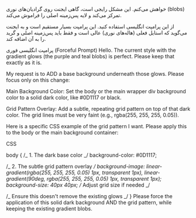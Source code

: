 خواهش می‌کنم. این مشکل رایجی است، گاهی ایجنت روی گرادیان‌های نوری (blobs) تمرکز می‌کند و لایه پس‌زمینه اصلی را فراموش می‌کند.

از این پرامپت انگلیسی استفاده کنید. این پرامپت بسیار مستقیم است و به ایجنت می‌گوید که استایل فعلی (هاله‌های نوری) عالی است و فقط باید پس‌زمینه اصلی و گرید را به آن اضافه کند.

پرامپت انگلیسی فوری (Forceful Prompt)
Hello. The current style with the gradient glows (the purple and teal blobs) is perfect. Please keep that exactly as it is.

My request is to ADD a base background underneath those glows. Please focus only on this change:

Main Background Color: Set the body or the main wrapper div background color to a solid dark color, like #0D1117 or black.

Grid Pattern Overlay: Add a subtle, repeating grid pattern on top of that dark color. The grid lines must be very faint (e.g., rgba(255, 255, 255, 0.05)).

Here is a specific CSS example of the grid pattern I want. Please apply this to the body or the main background container:

CSS

body {
/_ 1. The dark base color _/
background-color: #0D1117;

/_ 2. The subtle grid pattern overlay _/
background-image:
linear-gradient(rgba(255, 255, 255, 0.05) 1px, transparent 1px),
linear-gradient(90deg, rgba(255, 255, 255, 0.05) 1px, transparent 1px);
background-size: 40px 40px; /_ Adjust grid size if needed _/

/_ Ensure this doesn't remove the existing glows _/
}
Please force the application of this solid dark background AND the grid pattern, while keeping the existing gradient blobs.
